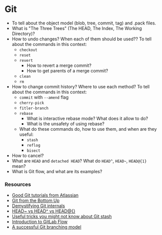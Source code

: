 # Git

* To tell about the object model (blob, tree, commit, tag) and .pack files.
* What is "The Three Trees" (The HEAD, The Index, The Working Directory)?
* How to undo changes? When each of them should be used?? To tell about the commands in this context:
  * `checkout`
  * `reset`
  * `revert`
    * How to revert a merge commit?
    * How to get parents of a merge commit?
  * `clean`
  * `rm`
* How to change commit history? Where to use each method? To tell about the commands in this context:
  * `commit` with `--amend` flag
  * `cherry-pick`
  * `fitler-branch`
  * `rebase`
    * What is interactive rebase mode? What does it allow to do?
    * What is the unsafety of using rebase?
  * What do these commands do, how to use them, and when are they useful:
    * `stash`
    * `reflog`
    * `bisect`
* How to cancel?
* What are `HEAD` and `detached HEAD`? What do `HEAD^`, `HEAD~`, `HEAD@{1}` mean?
* What is Git flow, and what are its examples?

### Resources

* [Good Git tutorials from Atlassian](https://www.atlassian.com/git)
* [Git from the Bottom Up](https://jwiegley.github.io/git-from-the-bottom-up/)
* [Demystifying Git internals](https://medium.com/@pawan_rawal/demystifying-git-internals-a004f0425a70)
* [HEAD~ vs HEAD^ vs HEAD@{}](https://stackoverflow.com/questions/26785118/head-vs-head-vs-head-also-known-as-tilde-vs-caret-vs-at-sign/26785200)
* [Useful tricks you might not know about Git stash](https://medium.freecodecamp.org/useful-tricks-you-might-not-know-about-git-stash-e8a9490f0a1a)
* [Introduction to GitLab Flow](https://docs.gitlab.com/ee/workflow/gitlab_flow.html)
* [A successful Git branching model](https://nvie.com/posts/a-successful-git-branching-model/)
